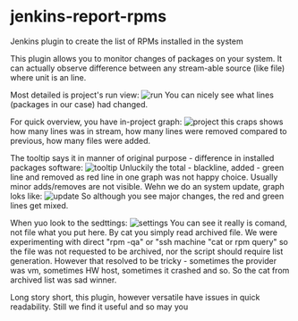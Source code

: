 # jenkins-report-rpms
Jenkins plugin to create the list of RPMs installed in the system

This plugin allows you to monitor changes of packages on your system. It can actually observe difference between any stream-able source (like file) where unit is an line.

Most detailed is project's run view:
![run](https://user-images.githubusercontent.com/2904395/43015810-eb0c74fe-8c50-11e8-8420-ec3fb8df6037.png)
You can nicely see what lines (packages in our case)  had changed.

For quick overview, you have in-project graph:
![project](https://user-images.githubusercontent.com/2904395/43015811-eb2dc942-8c50-11e8-9bd7-56e71254c7f0.png)
this craps shows  how many lines was in stream, how many lines were removed compared to previous,  how many files were added.

The tooltip says it in manner of original purpose - difference in installed packages software:
![tooltip](https://user-images.githubusercontent.com/2904395/43015812-eb4dbe50-8c50-11e8-81fa-b22cc9d0458c.png)
Unluckily the total - blackline, added - green line and removed as red line in one graph was not happy choice. Usually minor adds/removes are not visible. Wehn we do an system update, graph loks like:
![update](https://user-images.githubusercontent.com/2904395/43122742-61016178-8f22-11e8-8817-28d6da1dc57e.png)
So although you see major changes, the red and green lines get mixed.

When yuo look to the sedttings:
![settings](https://user-images.githubusercontent.com/2904395/43122741-60e40448-8f22-11e8-84c2-de47d9c8e4be.png)
You can see it really is comand, not file what you put here. By cat you simply read archived file. We were experimenting with direct "rpm -qa"  or "ssh machine "cat or rpm query" so the file was not requested to be archived, nor the script should require list generation. However that resolved to be tricky - sometimes the provider was vm, sometimes HW host, sometimes it crashed and so. So the cat from archived list was sad winner.


Long story short, this plugin, however versatile have issues in quick readability. Still we find it useful and so may you
